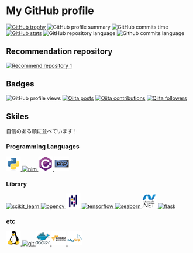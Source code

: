 # My GitHub profile
[![GitHub trophy](https://github-profile-trophy.vercel.app/?username=RiRyCasals&theme=default&column=8)](https://github.com/ryo-ma/github-profile-trophy)
![GitHub profile summary](https://github-profile-summary-cards.vercel.app/api/cards/profile-details?username=RiRyCasals&theme=default)
![GitHub commits time](https://github-profile-summary-cards.vercel.app/api/cards/productive-time?username=RiRyCasals&theme=default)
[![GitHub stats](https://github-readme-stats.vercel.app/api?username=RiRyCasals&show_icons=true)](https://github.com/anuraghazra/github-readme-stats)
![GitHub repository language](https://github-profile-summary-cards.vercel.app/api/cards/repos-per-language?username=RiRyCasals&theme=default)
![Github commits language](https://github-profile-summary-cards.vercel.app/api/cards/most-commit-language?username=RiRyCasals&theme=default)

## Recommendation repository
[![Recommend repository 1](https://github-readme-stats.vercel.app/api/pin/?username=RiRyCasals&repo=nimls)](https://github.com/anuraghazra/github-readme-stats)

## Badges
![GitHub profile views](https://komarev.com/ghpvc/?username=RiRyCasals)
[![Qiita posts](https://qiita-badge.apiapi.app/s/RiRyCasals/posts.svg)](http://qiita.com/RiRyCasals)
[![Qiita contributions](https://qiita-badge.apiapi.app/s/RiRyCasals/contributions.svg)](http://qiita.com/RiRyCasals)
[![Qiita followers](https://qiita-badge.apiapi.app/s/RiRyCasals/followers.svg)](http://qiita.com/RiRyCasals)

## Skiles
自信のある順に並べています！
### Programming Languages
<p align="left">
  <a href="https://www.python.org" target="_blank" rel="noreferrer">
    <img src="https://raw.githubusercontent.com/devicons/devicon/master/icons/python/python-original.svg" alt="python" width="40" height="40"/>
  </a>
  <a href="https://nim-lang.org/" target="_blank" rel="noreferrer">
    <img src="https://www.vectorlogo.zone/logos/nim-lang/nim-lang-icon.svg" alt="nim" width="40" height="40"/>
  </a>
  <a href="https://www.w3schools.com/cs/" target="_blank" rel="noreferrer">
    <img src="https://raw.githubusercontent.com/devicons/devicon/master/icons/csharp/csharp-original.svg" alt="csharp" width="40" height="40"/>
  </a>
  <a href="https://www.php.net" target="_blank" rel="noreferrer">
    <img src="https://raw.githubusercontent.com/devicons/devicon/master/icons/php/php-original.svg" alt="php" width="40" height="40"/>
  </a>
</p>

### Library
<p align="left">
  <a href="https://scikit-learn.org/" target="_blank" rel="noreferrer">
    <img src="https://upload.wikimedia.org/wikipedia/commons/0/05/Scikit_learn_logo_small.svg" alt="scikit_learn" width="40" height="40"/>
  </a>
  <a href="https://opencv.org/" target="_blank" rel="noreferrer">
    <img src="https://www.vectorlogo.zone/logos/opencv/opencv-icon.svg" alt="opencv" width="40" height="40"/>
  </a>
  <a href="https://pandas.pydata.org/" target="_blank" rel="noreferrer">
    <img src="https://raw.githubusercontent.com/devicons/devicon/2ae2a900d2f041da66e950e4d48052658d850630/icons/pandas/pandas-original.svg" alt="pandas" width="40" height="40"/>
  </a>
  <a href="https://www.tensorflow.org" target="_blank" rel="noreferrer">
    <img src="https://www.vectorlogo.zone/logos/tensorflow/tensorflow-icon.svg" alt="tensorflow" width="40" height="40"/>
  </a>
  <a href="https://seaborn.pydata.org/" target="_blank" rel="noreferrer">
    <img src="https://seaborn.pydata.org/_images/logo-mark-lightbg.svg" alt="seaborn" width="40" height="40"/>
  </a>
  <a href="https://dotnet.microsoft.com/" target="_blank" rel="noreferrer">
    <img src="https://raw.githubusercontent.com/devicons/devicon/master/icons/dot-net/dot-net-original-wordmark.svg" alt="dotnet" width="40" height="40"/>
  </a>
  <a href="https://flask.palletsprojects.com/" target="_blank" rel="noreferrer">
    <img src="https://www.vectorlogo.zone/logos/pocoo_flask/pocoo_flask-icon.svg" alt="flask" width="40" height="40"/>
  </a>
</p>

### etc
<p align="left">
  <a href="https://www.linux.org/" target="_blank" rel="noreferrer">
    <img src="https://raw.githubusercontent.com/devicons/devicon/master/icons/linux/linux-original.svg" alt="linux" width="40" height="40"/>
  </a>
  <a href="https://git-scm.com/" target="_blank" rel="noreferrer">
    <img src="https://www.vectorlogo.zone/logos/git-scm/git-scm-icon.svg" alt="git" width="40" height="40"/>
  </a>
  <a href="https://www.docker.com/" target="_blank" rel="noreferrer">
    <img src="https://raw.githubusercontent.com/devicons/devicon/master/icons/docker/docker-original-wordmark.svg" alt="docker" width="40" height="40"/>
  </a>
  <a href="https://aws.amazon.com" target="_blank" rel="noreferrer">
    <img src="https://raw.githubusercontent.com/devicons/devicon/master/icons/amazonwebservices/amazonwebservices-original-wordmark.svg" alt="aws" width="40" height="40"/>
  </a>
  <a href="https://www.mysql.com/" target="_blank" rel="noreferrer">
    <img src="https://raw.githubusercontent.com/devicons/devicon/master/icons/mysql/mysql-original-wordmark.svg" alt="mysql" width="40" height="40"/>
  </a>
</p>
